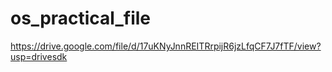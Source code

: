# os_practical_file
https://drive.google.com/file/d/17uKNyJnnREITRrpijR6jzLfqCF7J7fTF/view?usp=drivesdk
